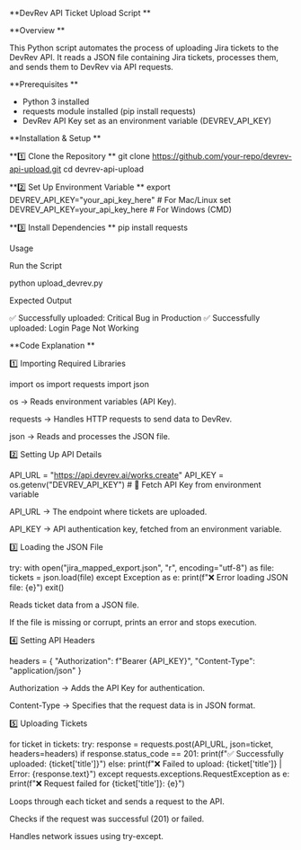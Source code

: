 **DevRev API Ticket Upload Script
**

**Overview
**

This Python script automates the process of uploading Jira tickets to the DevRev API. It reads a JSON file containing Jira tickets, processes them, and sends them to DevRev via API requests.

**Prerequisites
**
- Python 3 installed
- requests module installed (pip install requests)
- DevRev API Key set as an environment variable (DEVREV_API_KEY)

**Installation & Setup
**

**1️⃣ Clone the Repository
**
git clone https://github.com/your-repo/devrev-api-upload.git
cd devrev-api-upload


**2️⃣ Set Up Environment Variable
**
export DEVREV_API_KEY="your_api_key_here"  # For Mac/Linux
set DEVREV_API_KEY=your_api_key_here  # For Windows (CMD)

**3️⃣ Install Dependencies
**
pip install requests

Usage

Run the Script

python upload_devrev.py

Expected Output

✅ Successfully uploaded: Critical Bug in Production
✅ Successfully uploaded: Login Page Not Working


**Code Explanation
**

1️⃣ Importing Required Libraries

import os
import requests
import json

os → Reads environment variables (API Key).

requests → Handles HTTP requests to send data to DevRev.

json → Reads and processes the JSON file.

2️⃣ Setting Up API Details

API_URL = "https://api.devrev.ai/works.create"
API_KEY = os.getenv("DEVREV_API_KEY")  # 🔹 Fetch API Key from environment variable

API_URL → The endpoint where tickets are uploaded.

API_KEY → API authentication key, fetched from an environment variable.

3️⃣ Loading the JSON File

try:
    with open("jira_mapped_export.json", "r", encoding="utf-8") as file:
        tickets = json.load(file)
except Exception as e:
    print(f"❌ Error loading JSON file: {e}")
    exit()

Reads ticket data from a JSON file.

If the file is missing or corrupt, prints an error and stops execution.

4️⃣ Setting API Headers

headers = {
    "Authorization": f"Bearer {API_KEY}",
    "Content-Type": "application/json"
}

Authorization → Adds the API Key for authentication.

Content-Type → Specifies that the request data is in JSON format.

5️⃣ Uploading Tickets

for ticket in tickets:
    try:
        response = requests.post(API_URL, json=ticket, headers=headers)
        if response.status_code == 201:
            print(f"✅ Successfully uploaded: {ticket['title']}")
        else:
            print(f"❌ Failed to upload: {ticket['title']} | Error: {response.text}")
    except requests.exceptions.RequestException as e:
        print(f"❌ Request failed for {ticket['title']}: {e}")

Loops through each ticket and sends a request to the API.

Checks if the request was successful (201) or failed.

Handles network issues using try-except.
